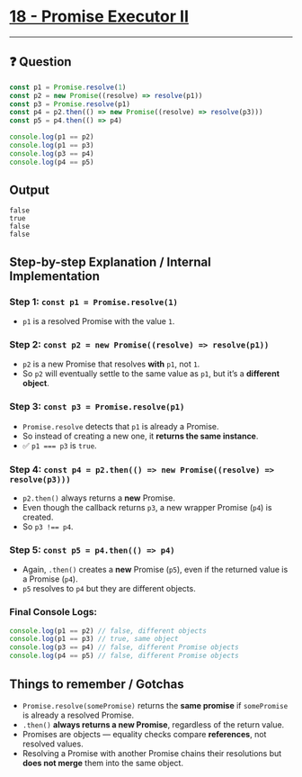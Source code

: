 # [18 - Promise Executor II](https://bigfrontend.dev/quiz/Promise-executor-II)

---

## ❓ Question
```js
const p1 = Promise.resolve(1)
const p2 = new Promise((resolve) => resolve(p1))
const p3 = Promise.resolve(p1)
const p4 = p2.then(() => new Promise((resolve) => resolve(p3)))
const p5 = p4.then(() => p4)

console.log(p1 == p2)
console.log(p1 == p3)
console.log(p3 == p4)
console.log(p4 == p5)
```

## Output
```
false
true
false
false
```

## Step-by-step Explanation / Internal Implementation

### Step 1: `const p1 = Promise.resolve(1)`
- `p1` is a resolved Promise with the value `1`.

### Step 2: `const p2 = new Promise((resolve) => resolve(p1))`
- `p2` is a new Promise that resolves **with** `p1`, not `1`. 
- So `p2` will eventually settle to the same value as `p1`, but it’s a **different object**.

### Step 3: `const p3 = Promise.resolve(p1)`
- `Promise.resolve` detects that `p1` is already a Promise.
- So instead of creating a new one, it **returns the same instance**.
- ✅ `p1 === p3` is `true`.

### Step 4: `const p4 = p2.then(() => new Promise((resolve) => resolve(p3)))`
- `p2.then()` always returns a **new** Promise.
- Even though the callback returns `p3`, a new wrapper Promise (`p4`) is created.
- So `p3 !== p4`.

### Step 5: `const p5 = p4.then(() => p4)`
- Again, `.then()` creates a **new** Promise (`p5`), even if the returned value is a Promise (`p4`).
- `p5` resolves to `p4` but they are different objects.

### Final Console Logs:
```js
console.log(p1 == p2) // false, different objects
console.log(p1 == p3) // true, same object
console.log(p3 == p4) // false, different Promise objects
console.log(p4 == p5) // false, different Promise objects
```

## Things to remember / Gotchas

- `Promise.resolve(somePromise)` returns the **same promise** if `somePromise` is already a resolved Promise.
- `.then()` **always returns a new Promise**, regardless of the return value.
- Promises are objects — equality checks compare **references**, not resolved values.
- Resolving a Promise with another Promise chains their resolutions but **does not merge** them into the same object.